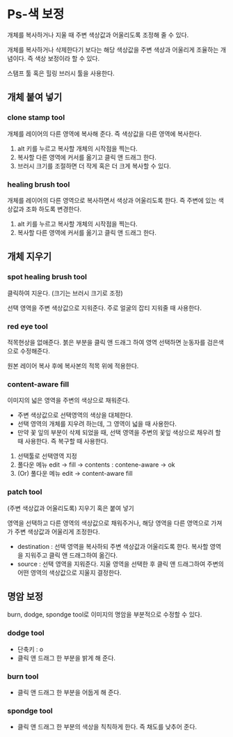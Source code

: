 # Ps-색 보정




개체를 복사하거나 지울 때 주변 색상값과 어울리도록 조정해 줄 수 있다. 

개체를 복사하거나 삭제한다기 보다는 해당 색상값을 주변 색상과 어울리게 조율하는 개념이다. 즉 색상 보정이라 할 수 있다. 

스탬프 툴 혹은 힐링 브러시 툴을 사용한다. 



## 개체 붙여 넣기

### clone stamp tool

개체를 레이어의 다른 영역에 복사해 준다. 즉 색상값을 다른 영역에 복사한다. 

1. alt 키를 누르고 복사할 개체의 시작점을 찍는다.
2. 복사할 다른 영역에 커서를 옮기고 클릭 앤 드래그 한다. 
3. 브러시 크기를 조절하면 더 작게 혹은 더 크게 복사할 수 있다. 

### healing brush tool

개체를 레이어의 다른 영역으로 복사하면서 색상과 어울리도록 한다. 즉 주변에 있는 색상값과 조화 하도록 변경한다. 

1. alt 키를 누르고 복사할 개체의 시작점을 찍는다.
2. 복사할 다른 영역에 커서를 옮기고 클릭 앤 드래그 한다. 



## 개체 지우기

### spot healing brush tool

클릭하여 지운다. (크기는 브러시 크기로 조정)

선택 영역을 주변 색상값으로 지워준다. 주로 얼굴의 잡티 지워줄 때 사용한다. 

### red eye tool

적목현상을 없애준다. 붉은 부분을 클릭 앤 드래그 하여 영역 선택하면 눈동자를 검은색으로 수정해준다.

원본 레이어 복사 후에 복사본의 적목 위에 적용한다. 

### content-aware fill

이미지의 넓은 영역을 주변의 색상으로 채워준다. 

- 주변 색상값으로 선택영역의 색상을 대체한다.
- 선택 영역의 개체를 지우려 하는데, 그 영역이 넓을 때 사용한다.
- 만약 꽃 잎의 부분이 삭제 되었을 때, 선택 영역을 주변의 꽃잎 색상으로 채우려 할 때 사용한다. 즉 복구할 때 사용한다.

1. 선택툴로 선택영역 지정
2. 풀다운 메뉴 edit → fill → contents : contene-aware → ok
3. (Or) 풀다운 메뉴 edit → content-aware fill

### patch tool

(주변 색상값과 어울리도록) 지우기 혹은 붙여 넣기

영역을 선택하고 다른 영역의 색상값으로 채워주거나, 해당 영역을 다른 영역으로 가져가 주변 색상값과 어울리게 조정한다. 

- destination : 선택 영역을 복사하되 주변 색상값과 어울리도록 한다. 복사할 영역을 지워주고 클릭 앤 드래그하여 옮긴다.
- source :  선택 영역을 지워준다. 지울 영역을 선택한 후 클릭 앤 드래그하여 주변의 어떤 영역의 색상값으로 지울지 결정한다.



## 명암 보정

burn, dodge, spondge tool로 이미지의 명암을 부분적으로 수정할 수 있다.

### dodge tool

- 단축키 : o
- 클릭 앤 드래그 한 부분을 밝게 해 준다.

### burn tool

- 클릭 앤 드래그 한 부분을 어둡게 해 준다.

### spondge tool

- 클릭 앤 드래그 한 부분의 색상을 칙칙하게 한다. 즉 채도를 낮추어 준다.

